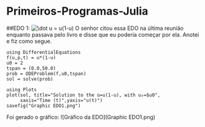 # Primeiros-Programas-Julia

##EDO 1: <img src="https://latex.codecogs.com/svg.image?\dot&space;u&space;=&space;u(1-u)" title="\dot u = u(1-u)" />
O senhor citou essa EDO na última reunião enquanto passava pelo livro e disse que eu poderia começar por ela. Anotei e fiz como segue.
```
using DifferentialEquations
f(u,p,t) = u*(1-u)
u0 = 2
tspan = (0.0,50.0)
prob = ODEProblem(f,u0,tspan)
sol = solve(prob)

using Plots
plot(sol, title="Solution to the u̇=u(1-u), with u₀=$u0",
     xaxis="Time (t)",yaxis="u(t)")
savefig("Graphic EDO1.png")
```
Foi gerado o gráfico:
![Gráfico da EDO](Graphic EDO1.png)
